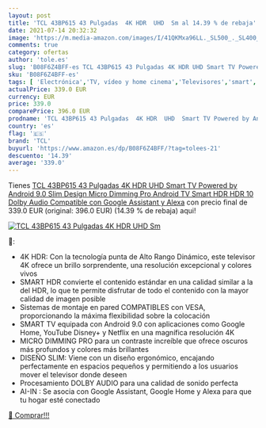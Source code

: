 ```yaml
---
layout: post
title: 'TCL 43BP615 43 Pulgadas  4K HDR  UHD  Sm al 14.39 % de rebaja'
date: 2021-07-14 20:32:32
image: 'https://m.media-amazon.com/images/I/41QKMxa96LL._SL500_._SL400_.jpg'
comments: true
category: ofertas
author: 'tole.es'
slug: 'B08F6Z4BFF-es TCL 43BP615 43 Pulgadas 4K HDR UHD Smart TV Powered by...'
sku: 'B08F6Z4BFF-es'
tags: [ 'Electrónica','TV, vídeo y home cinema','Televisores','smart','tcl','tv', ]
actualPrice: 339.0 EUR
currency: EUR
price: 339.0
comparePrice: 396.0 EUR
prodname: 'TCL 43BP615 43 Pulgadas  4K HDR  UHD  Smart TV Powered by Android 9.0  Slim Design  Micro Dimming Pro  Android TV Smart HDR  HDR 10  Dolby Audio  Compatible con Google Assistant y Alexa'
country: 'es'
flag: '🇪🇸'
brand: 'TCL'
buyurl: 'https://www.amazon.es/dp/B08F6Z4BFF/?tag=tolees-21'
descuento: '14.39'
average: '339.0'
---
```


Tienes [TCL 43BP615 43 Pulgadas  4K HDR  UHD  Smart TV Powered by Android 9.0  Slim Design  Micro Dimming Pro  Android TV Smart HDR  HDR 10  Dolby Audio  Compatible con Google Assistant y Alexa](https://www.amazon.es/dp/B08F6Z4BFF/?tag=tolees-21) con precio final de  339.0 EUR (original: 396.0 EUR) (14.39 %  de rebaja) aqui!

[![TCL 43BP615 43 Pulgadas  4K HDR  UHD  Sm](https://m.media-amazon.com/images/I/41QKMxa96LL._SL500_._SL400_.jpg)](https://www.amazon.es/dp/B08F6Z4BFF/?tag=tolees-21)

🔎:

- 4K HDR: Con la tecnología punta de Alto Rango Dinámico, este televisor 4K ofrece un brillo sorprendente, una resolución excepcional y colores vivos
- SMART HDR convierte el contenido estándar en una calidad similar a la del HDR, lo que te permite disfrutar de todo el contenido con la mayor calidad de imagen posible
- Sistemas de montaje en pared COMPATIBLES con VESA, proporcionando la máxima flexibilidad sobre la colocación
- SMART TV equipada con Android 9.0 con aplicaciones como Google Home, YouTube Disney+ y Netflix en una magnífica resolución 4K
- MICRO DIMMING PRO para un contraste increíble que ofrece oscuros más profundos y colores más brillantes
- DISEÑO SLIM: Viene con un diseño ergonómico, encajando perfectamente en espacios pequeños y permitiendo a los usuarios mover el televisor donde deseen
- Procesamiento DOLBY AUDIO para una calidad de sonido perfecta
- AI-IN : Se asocia con Google Assistant, Google Home y Alexa para que tu hogar esté conectado

[🛒 Comprar!!!](https://www.amazon.es/dp/B08F6Z4BFF/?tag=tolees-21)
